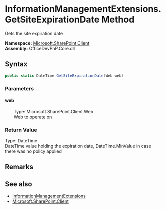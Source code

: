 # InformationManagementExtensions.GetSiteExpirationDate Method  
 Gets the site expiration date   

**Namespace:** [Microsoft.SharePoint.Client](Microsoft.SharePoint.Client.md)  
**Assembly:** OfficeDevPnP.Core.dll  
## Syntax
```C#
public static DateTime GetSiteExpirationDate(Web web)
```
### Parameters
#### web  
&emsp;&emsp;Type: Microsoft.SharePoint.Client.Web  
&emsp;&emsp;Web to operate on  

  

### Return Value
Type: DateTime  
DateTime value holding the expiration date, DateTime.MinValue in case there was no policy applied  


## Remarks
  
## See also
- [InformationManagementExtensions](Microsoft.SharePoint.Client.InformationManagementExtensions.md) 
- [Microsoft.SharePoint.Client](Microsoft.SharePoint.Client.md) 
